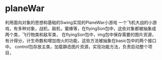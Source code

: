 # planeWar
利用面向对象的思想和基础的Swing实现的PlaneWar小游戏
一个飞机大战的小游戏，有多种对象，战机，敌机，蜜蜂等，在flyingSon包中，这些对象都被抽象成两个类，飞行物类和敌军类，
在flyingSon包中，img包中保存需要的图片资源，有计得分，计生命数和增加炮火的功能，这些方法被抽象在basic包中的两个接口中。
control包存放主类，加载静态图片资源，实现功能方法，负责启动整个项目，


